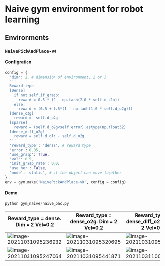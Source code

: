 # Naive gym environment for robot learning

## Environments

### `NaivePickAndPlace-v0`

#### Configration

```python
config = {
  'dim': 2, # dimension of environment, 2 or 3
  '''
  Reward type
  [Dense]
    if not self.if_grasp:
      reward = 0.5 * (1 - np.tanh(2.0 * self.d_a2o))
    else:
      reward = (0.5 + 0.5*(1 - np.tanh(1.0 * self.d_o2g)))
  [dense_o2g]
    reward = -self.d_o2g
  [sparse]
    reward = (self.d_o2g<self.error).astype(np.float32)
  [dense_diff_o2g]
    reward = self.d_old - self.d_o2g
  '''
  'reward_type': 'dense', # reward type
  'error': 0.05, 
  'use_grasp': True, 
  'vel': 0.5, 
  'init_grasp_rate': 0.0,
  'use_her': False, 
  'mode': 'static', # if the object can move together
}
env = gym.make('NaivePickAndPlace-v0', config = config)
```

#### Demo

```python
python gym_naive/naive_pac.py 
```

| Reward_type = dense. Dim = 2 Vel=0.2                         | Reward_type = dense_o2g. Dim = 2 Vel=0.2                     | Reward_type = dense_diff_o2g. Dim = 2 Vel=0.2                | Reward_type = sparse. Dim = 2 Vel=0.2                        |
| ------------------------------------------------------------ | ------------------------------------------------------------ | ------------------------------------------------------------ | ------------------------------------------------------------ |
| ![image-20211031095236932](https://tva1.sinaimg.cn/large/008i3skNly1gvy99fwyuaj30f80bxwek.jpg) | ![image-20211031095320695](https://tva1.sinaimg.cn/large/008i3skNly1gvy9a6x8wjj30fp0bqwei.jpg) | ![image-20211031095524008](https://tva1.sinaimg.cn/large/008i3skNly1gvy9cc7hbkj30gd0bxaa4.jpg) | ![image-20211031100747346](https://tva1.sinaimg.cn/large/008i3skNly1gvy9p893m1j30g50bs74c.jpg) |
| ![image-20211031095247064](https://tva1.sinaimg.cn/large/008i3skNly1gvy99lrfmej30fp0c274i.jpg) | ![image-20211031095441871](https://tva1.sinaimg.cn/large/008i3skNly1gvy9blisxlj30g80cm0sz.jpg) | ![image-20211031100655839](https://tva1.sinaimg.cn/large/008i3skNly1gvy9obyc5xj30g30co74k.jpg) | ![image-20211031100756213](https://tva1.sinaimg.cn/large/008i3skNly1gvy9pdcgrqj30fq0ckq32.jpg) |

